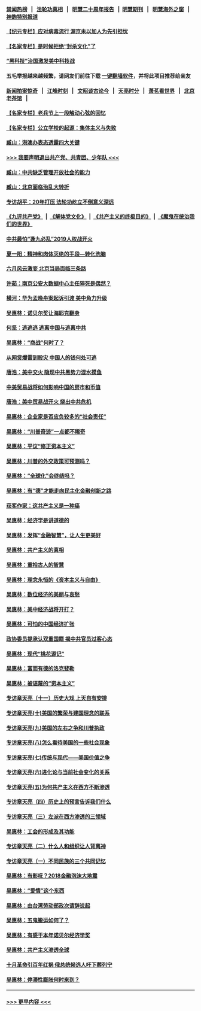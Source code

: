 #### [禁闻热榜](热点新闻.md?=0)  &nbsp;&nbsp;|&nbsp;&nbsp; [法轮功真相](https://github.com/gfw-breaker/truth/blob/master/README.md?=0) &nbsp;&nbsp;|&nbsp;&nbsp; [明慧二十周年报告](https://github.com/gfw-breaker/mh-reports/blob/master/README.md?=0) &nbsp;&nbsp;|&nbsp;&nbsp;[明慧期刊](https://github.com/gfw-breaker/mh-qikan) &nbsp;&nbsp;|&nbsp;&nbsp; [明慧海外之窗](https://github.com/gfw-breaker/mh-news/blob/master/README.md?=0) &nbsp;&nbsp;|&nbsp;&nbsp; [神韵特别报道](https://github.com/gfw-breaker/mh-news/blob/master/shenyun.md?=0)
#### [【纪元专栏】应对病毒流行 渥京未以加人为先引担忧](../pages/nsc423/n11875714.md?t=03151331) 
#### [【名家专栏】是时候拒绝“封杀文化”了](../pages/nsc423/n11814093.md?t=03151331) 
#### [“黑科技”治国激发美中科技战](../pages/nsc423/n11638056.md?t=03151331) 
#### 五毛举报越来越频繁，请网友们前往下载 [一键翻墙软件](https://github.com/gfw-breaker/ssr-accounts)，并将此项目推荐给亲友
#### [新闻拍案惊奇](https://github.com/gfw-breaker/banned-news/blob/master/pages/link4.md) &nbsp;&nbsp;|&nbsp;&nbsp; [江峰时刻](https://github.com/gfw-breaker/banned-news/blob/master/pages/link4.md) &nbsp;&nbsp;|&nbsp;&nbsp; [文昭谈古论今](https://github.com/gfw-breaker/banned-news/blob/master/pages/link4.md) &nbsp;&nbsp;|&nbsp;&nbsp; [天亮时分](https://github.com/gfw-breaker/banned-news/blob/master/pages/link4.md) &nbsp;&nbsp;|&nbsp;&nbsp; [萧茗看世界](https://github.com/gfw-breaker/banned-news/blob/master/pages/link4.md) &nbsp;&nbsp;|&nbsp;&nbsp; [北京老茶馆](https://github.com/gfw-breaker/banned-news/blob/master/pages/link4.md) &nbsp;&nbsp;|&nbsp;&nbsp; 
#### [【名家专栏】老兵节上一段触动心弦的回忆](../pages/nsc423/n11646016.md?t=03151331) 
#### [【名家专栏】公立学校的起源：集体主义与失败](../pages/nsc423/n11601833.md?t=03151331) 
#### [臧山：港澳办表态透露四大关键](../pages/nsc423/n11421628.md?t=03151331) 
#### [>>> 我要声明退出共产党、共青团、少年队 <<<](https://github.com/begood0513/goodnews/blob/master/quit/letter.md) 
#### [臧山：中共缺乏管理开放社会的能力](../pages/nsc423/n11407457.md?t=03151331) 
#### [臧山：北京面临治乱大转折](../pages/nsc423/n11406895.md?t=03151331) 
#### [专访胡平：20年打压 法轮功屹立不倒意义深远](../pages/nsc423/n11398800.md?t=03151331) 
#### [《九评共产党》](https://github.com/begood0513/9ping.md/blob/master/README.md) &nbsp;|&nbsp; [《解体党文化》](../../../../jtdwh.md/blob/master/README.md)  &nbsp;|&nbsp; [《共产主义的终极目的》](../../../../gczydzjmd.md/blob/master/README.md) &nbsp;|&nbsp; [《魔鬼在统治我们的世界》](../../../../mgztzwmdsj.md/blob/master/README.md) 
#### [中共最怕“逢九必乱”2019人权战开火](../pages/nsc423/n11385248.md?t=03151331) 
#### [夏一阳：精神和肉体灭绝的手段—转化洗脑](../pages/nsc423/n11368250.md?t=03151331) 
#### [六月风云激变 北京当局面临三条路](../pages/nsc423/n11313668.md?t=03151331) 
#### [许茹：南京公安大数据中心主任猝死是偶然？](../pages/nsc423/n11064744.md?t=03151331) 
#### [横河：华为孟晚舟案起诉引渡 美中角力升级](../pages/nsc423/n11027230.md?t=03151331) 
#### [吴惠林：诺贝尔奖让海耶克翻身](../pages/nsc423/n10890049.md?t=03151331) 
#### [何坚：逃逃逃 逃离中国与逃离中共](../pages/nsc423/n10592891.md?t=03151331) 
#### [吴惠林：“商战”何时了？](../pages/nsc423/n10573558.md?t=03151331) 
#### [从网贷爆雷到股灾 中国人的钱何处可逃](../pages/nsc423/n10572800.md?t=03151331) 
#### [唐浩：美中交火 隐现中共黑势力混水摸鱼](../pages/nsc423/n10544040.md?t=03151331) 
#### [中美贸易战将如何影响中国的房市和币值](../pages/nsc423/n10543697.md?t=03151331) 
#### [唐浩：美中贸易战开火 烧出中共危机](../pages/nsc423/n10540126.md?t=03151331) 
#### [吴惠林：企业家是否应负较多的“社会责任”](../pages/nsc423/n10535022.md?t=03151331) 
#### [吴惠林：“川普奇迹”一点都不稀奇](../pages/nsc423/n10512808.md?t=03151331) 
#### [吴惠林：平议“修正资本主义”](../pages/nsc423/n10495724.md?t=03151331) 
#### [吴惠林：川普的外交政策可预测吗？](../pages/nsc423/n10462387.md?t=03151331) 
#### [吴惠林：“全球化”会终结吗？](../pages/nsc423/n10452838.md?t=03151331) 
#### [吴惠林：有“德”才能走向民主化金融创新之路](../pages/nsc423/n10432292.md?t=03151331) 
#### [获奖作家：这共产主义是一种癌](../pages/nsc423/n10431541.md?t=03151331) 
#### [吴惠林：经济学是讲道德的](../pages/nsc423/n10398014.md?t=03151331) 
#### [吴惠林：发挥“金融智慧”，让人生更美好](../pages/nsc423/n10375019.md?t=03151331) 
#### [吴惠林：共产主义的真相](../pages/nsc423/n10351394.md?t=03151331) 
#### [吴惠林：重拾古人的智慧](../pages/nsc423/n10337691.md?t=03151331) 
#### [吴惠林：理念永恒的《资本主义与自由》](../pages/nsc423/n10316274.md?t=03151331) 
#### [吴惠林：数位经济的美丽与哀愁](../pages/nsc423/n10292946.md?t=03151331) 
#### [吴惠林：美中经济战将开打？](../pages/nsc423/n10258825.md?t=03151331) 
#### [吴惠林：可怕的中国经济扩张](../pages/nsc423/n10219147.md?t=03151331) 
#### [政协委员提承认双重国籍 揭中共官员过客心态](../pages/nsc423/n10208809.md?t=03151331) 
#### [吴惠林：现代“桃花源记”](../pages/nsc423/n10185234.md?t=03151331) 
#### [吴惠林：富而有德的洛克斐勒](../pages/nsc423/n10142264.md?t=03151331) 
#### [吴惠林：被诬蔑的“资本主义”](../pages/nsc423/n10124816.md?t=03151331) 
#### [专访章天亮（十一）历史大戏 上天自有安排](../pages/nsc423/n10094905.md?t=03151331) 
#### [专访章天亮(十)美国的繁荣与建国理念的联系](../pages/nsc423/n10094899.md?t=03151331) 
#### [专访章天亮(九)美国的左右之争和川普执政](../pages/nsc423/n10094889.md?t=03151331) 
#### [专访章天亮(八)怎么看待美国的一些社会现象](../pages/nsc423/n10094857.md?t=03151331) 
#### [专访章天亮(七)传统与现代——美国价值之争](../pages/nsc423/n10093140.md?t=03151331) 
#### [专访章天亮(六)进化论与当前社会变化的关系](../pages/nsc423/n10092036.md?t=03151331) 
#### [专访章天亮(五)为何共产主义在西方不断渗透](../pages/nsc423/n10083620.md?t=03151331) 
#### [专访章天亮（四）历史上的预言告诉我们什么](../pages/nsc423/n10083606.md?t=03151331) 
#### [专访章天亮（三）左派在西方渗透的三领域](../pages/nsc423/n10081115.md?t=03151331) 
#### [吴惠林：工会的形成及其功能](../pages/nsc423/n10080633.md?t=03151331) 
#### [专访章天亮（二）什么人和组织让人背离神](../pages/nsc423/n10076637.md?t=03151331) 
#### [专访章天亮（一）不同民族的三个共同记忆](../pages/nsc423/n10074188.md?t=03151331) 
#### [吴惠林：有影呒？2018金融泡沫大地震](../pages/nsc423/n10040534.md?t=03151331) 
#### [吴惠林：“爱情”这个东西](../pages/nsc423/n10019423.md?t=03151331) 
#### [吴惠林：由台湾劳动部政次请辞说起](../pages/nsc423/n9979679.md?t=03151331) 
#### [吴惠林：五鬼搬运如何了？](../pages/nsc423/n9925338.md?t=03151331) 
#### [吴惠林：有感于本年诺贝尔经济学奖](../pages/nsc423/n9871883.md?t=03151331) 
#### [吴惠林：共产主义渗透全球](../pages/nsc423/n9812748.md?t=03151331) 
#### [十月革命引百年红祸 俄总统候选人吁下葬列宁](../pages/nsc423/n9810182.md?t=03151331) 
#### [吴惠林：停滞性膨胀何时来到？](../pages/nsc423/n9764136.md?t=03151331) 

----
#### [ >>> 更早内容 <<< ](../indexes/nsc423-earlier.md)
